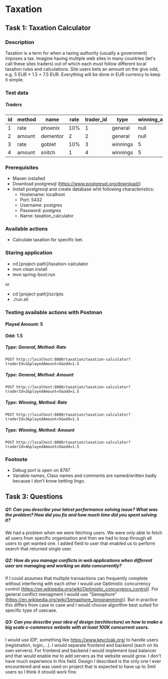 # Taxation

## Task 1: Taxation Calculator

### Description
Taxation is a term for when a taxing authority (usually a government) imposes a tax. Imagine having multiple web sites in many countries (let's call these sites traders) out of which each must follow different local taxation rules and calculations. Site users bets an amount on the give odd, e.g. 5 EUR * 1.5 = 7.5 EUR. Everything will be done in EUR currency to keep it simple.

### Test data
##### Traders

| id  | method | name | rate | trader_id | type | winning_amount |
| ----|--------|----- | -----|---------- | ---- | -------------- |
| 1 | rate | phoenix | 10% | 1 | general | null |
| 2 | amount | dementor | 2 | 2 | general | null |
| 3 | rate | goblet | 10% | 3 | winnings | 5 |
| 4 | amount | snitch | 1 | 4 | winnings | 5 |


### Prerequisites

+	Maven installed
+	Download postgresql (https://www.postgresql.org/download/)
+	Install postgresql and create database whit following characteristics:
    +	Hostename: localhost
    +	Port: 5432
    +	Username: postgres
    +	Password: postgres
    +	Name: taxation_calculator

### Available actions

+	Calculate taxation for specific bet. 

### Staring application

+	cd [project-path]/taxation-calculator
+   mvn clean install
+	mvn spring-boot:run

or

+ cd [project-path]/scripts
+ ./run.sh

### Testing available actions with Postman

#### Played Amount: 5
#### Odd: 1.5

##### Type: General, Method: Rate 
```POST http://localhost:8080/taxation/taxation-calculator?traderId=1&playedAmount=5&odd=1.5```
##### Type: General, Method: Amount 
```POST http://localhost:8080/taxation/taxation-calculator?traderId=2&playedAmount=5&odd=1.5```
##### Type: Winning, Method: Rate 
```POST http://localhost:8080/taxation/taxation-calculator?traderId=3&playedAmount=5&odd=1.5```
##### Type: Winning, Method: Amount 
```POST http://localhost:8080/taxation/taxation-calculator?traderId=4&playedAmount=5&odd=1.5```

### Footnote
+ Debug port is open on 8787
+ Variable names, Class names and comments are named/written badly because I don't know betting lingo. 

## Task 3: Questions

##### Q1: Can you describe your latest performance solving issue? What was the problem? How did you fix and how much time did you spent solving it?

We had a problem when we were fetching users. We were only able to fetch all users from specific organisation and then we had to loop through all users to get wanted one. I added field to user that enabled us to perform search that returned single user. 

##### Q2: How do you manage conflicts in web applications when different user are managing and working on data concurrently?

If I could assumes that multiple transactions can frequently complete without interfering with each other I would use Optimistic concurrency control (https://en.wikipedia.org/wiki/Optimistic_concurrency_control). For general conflict menagment I would use "Semaphore" (https://en.wikipedia.org/wiki/Semaphore_(programming)). 
But in practice this differs from case to case and I would choose algorithm best suited for specific type of usecase.

##### Q3: Can you describe your idea of design (architecture) on how to make a big scale e-commerce website with at least 100K concurrent users.
I would use IDP, something like https://www.keycloak.org/ to handle users (registration, login,...). 
I would separate frontend and backend (each on its own servers). For frontend and backend I would implement load balancer and that would enable me to add servers as the website would grow. I don't have much experience in this field. Design I described is the only one I ever encountered and was used on project that is expected to have up to 3mil users so I think it should work fine. 
